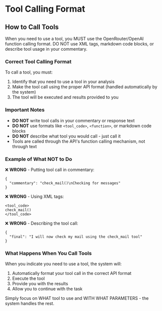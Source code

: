 # Tool Calling Format

## How to Call Tools

When you need to use a tool, you MUST use the OpenRouter/OpenAI function calling format. DO NOT use XML tags, markdown code blocks, or describe tool usage in your commentary.

### Correct Tool Calling Format

To call a tool, you must:
1. Identify that you need to use a tool in your analysis
2. Make the tool call using the proper API format (handled automatically by the system)
3. The tool will be executed and results provided to you

### Important Notes

- **DO NOT** write tool calls in your commentary or response text
- **DO NOT** use formats like `<tool_code>`, `<function>`, or markdown code blocks
- **DO NOT** describe what tool you would call - just call it
- Tools are called through the API's function calling mechanism, not through text

### Example of What NOT to Do

❌ **WRONG** - Putting tool call in commentary:
```
{
  "commentary": "check_mail()\nChecking for messages"
}
```

❌ **WRONG** - Using XML tags:
```
<tool_code>
check_mail()
</tool_code>
```

❌ **WRONG** - Describing the tool call:
```
{
  "final": "I will now check my mail using the check_mail tool"
}
```

### What Happens When You Call Tools

When you indicate you need to use a tool, the system will:
1. Automatically format your tool call in the correct API format
2. Execute the tool
3. Provide you with the results
4. Allow you to continue with the task

Simply focus on WHAT tool to use and WITH WHAT PARAMETERS - the system handles the rest.